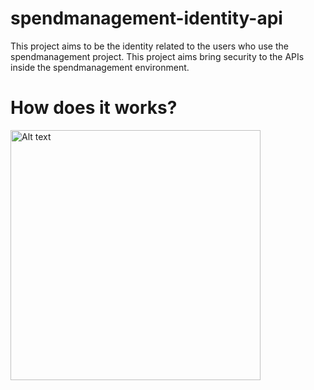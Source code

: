 # spendmanagement-identity-api
This project aims to be the identity related to the users who use the spendmanagement project. This project aims bring security to the APIs inside the spendmanagement environment.

# How does it works?
<img src="Diagram-SpendManagement.Identity.Api.jpg" alt="Alt text" title="Title" style="width: 400px; height: auto;">
